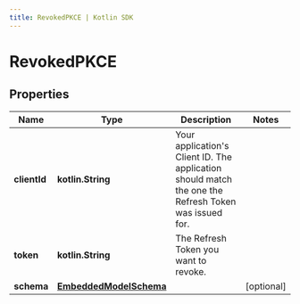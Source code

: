 ```yaml
---
title: RevokedPKCE | Kotlin SDK
---
```



# RevokedPKCE

## Properties
Name | Type | Description | Notes
------------ | ------------- | ------------- | -------------
**clientId** | **kotlin.String** | Your application&#39;s Client ID. The application should match the one the Refresh Token was issued for. | 
**token** | **kotlin.String** | The Refresh Token you want to revoke. | 
**schema** | [**EmbeddedModelSchema**](EmbeddedModelSchema) |  |  [optional]



